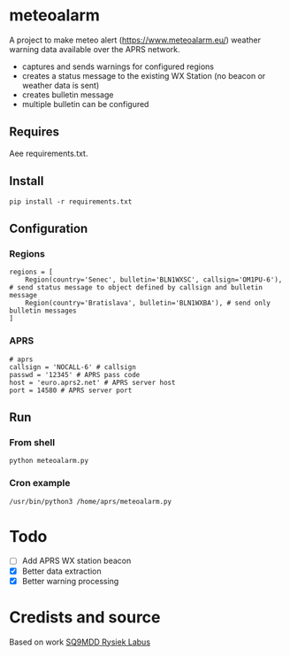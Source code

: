 # meteoalarm
A project to make meteo alert (https://www.meteoalarm.eu/) weather warning data available over the APRS network.
- captures and sends warnings for configured regions
- creates a status message to the existing WX Station (no beacon or weather data is sent)
- creates bulletin message
- multiple bulletin can be configured
 
## Requires
Aee requirements.txt.

## Install
```
pip install -r requirements.txt
```
## Configuration
### Regions
```
regions = [
    Region(country='Senec', bulletin='BLN1WXSC', callsign='OM1PU-6'), # send status message to object defined by callsign and bulletin message
    Region(country='Bratislava', bulletin='BLN1WXBA'), # send only bulletin messages
]
```
### APRS
```
# aprs
callsign = 'NOCALL-6' # callsign
passwd = '12345' # APRS pass code
host = 'euro.aprs2.net' # APRS server host
port = 14580 # APRS server port
```
## Run 
### From shell
```
python meteoalarm.py
```
### Cron example
```
/usr/bin/python3 /home/aprs/meteoalarm.py
```

# Todo
- [ ] Add APRS WX station beacon
- [x] Better data extraction
- [x] Better warning processing

# Credists and source
Based on work [SQ9MDD Rysiek Labus](https://github.com/SQ9MDD/meteoalarm)